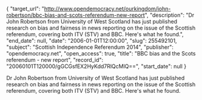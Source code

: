 {
  "target_url": "http://www.opendemocracy.net/ourkingdom/john-robertson/bbc-bias-and-scots-referendum-new-report", 
  "description": "Dr John Robertson from University of West Scotland has just published research on bias and fairness in news reporting on the issue of the Scottish referendum, covering both ITV (STV) and BBC. Here's what he found.", 
  "end_date": null, 
  "date": "2006-01-01T12:00:00", 
  "slug": 255492101, 
  "subject": "Scottish Independence Referendum 2014", 
  "publisher": "opendemocracy.net", 
  "open_access": true, 
  "title": "BBC bias and the Scots referendum - new report", 
  "record_id": "20060101T120000/gGCGsfEX2HyKdd7RlQcMlQ==", 
  "start_date": null
}

Dr John Robertson from University of West Scotland has just published research on bias and fairness in news reporting on the issue of the Scottish referendum, covering both ITV (STV) and BBC. Here's what he found.